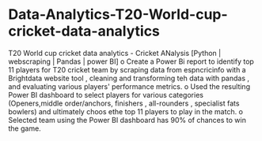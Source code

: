 # Data-Analytics-T20-World-cup-cricket-data-analytics

T20 World cup cricket data analytics - Cricket ANalysis [Python | webscraping | Pandas | power BI]
o	Create a Power Bi report to identify top 11 players for T20 cricket team by scraping data from espncricinfo with a Brightdata website tool , cleaning and transforming teh data with pandas , and evaluating various players' performance metrics.
o	Used the resulting Power BI dashboard to select players for various categories (Openers,middle order/anchors, finishers , all-rounders , specialist fats bowlers) and ultimately choos ethe top 11 players to play in the match.
o	Selected team using the Power BI dashboard has 90% of chances to win the game.
